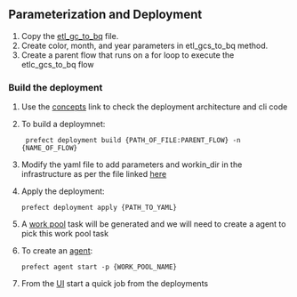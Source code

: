 ## Parameterization and Deployment

1. Copy the [etl_gc_to_bq](../3.gcp_gcs_to_bq/etl_gcs_to_bq.py) file.
2. Create color, month, and year parameters in etl_gcs_to_bq method.
3. Create a parent flow that runs on a for loop to execute the etlc_gcs_to_bq flow

### Build the deployment
1. Use the [concepts](https://docs.prefect.io/2.10.18/concepts/deployments/#deployment-definition) link to check the deployment architecture and cli code
2. To build a deploymnet:
   ```shell
    prefect deployment build {PATH_OF_FILE:PARENT_FLOW} -n {NAME_OF_FLOW}
   ```
3. Modify the yaml file to add parameters and workin_dir in the infrastructure as per the file linked [here](./etl_parent_flow-deployment.yaml)
4. Apply the deployment:
   ```shell
   prefect deployment apply {PATH_TO_YAML}
   ```

5. A [work pool](https://docs.prefect.io/2.10.18/concepts/work-pools/) task will be generated and we will need to create a agent to pick this work pool task
6. To create an [agent](https://docs.prefect.io/2.10.18/concepts/work-pools/#starting-an-agent):
   ```shell
   prefect agent start -p {WORK_POOL_NAME}
   ```
7. From the [UI](http://localhost:4200/deployments) start a quick job from the deployments